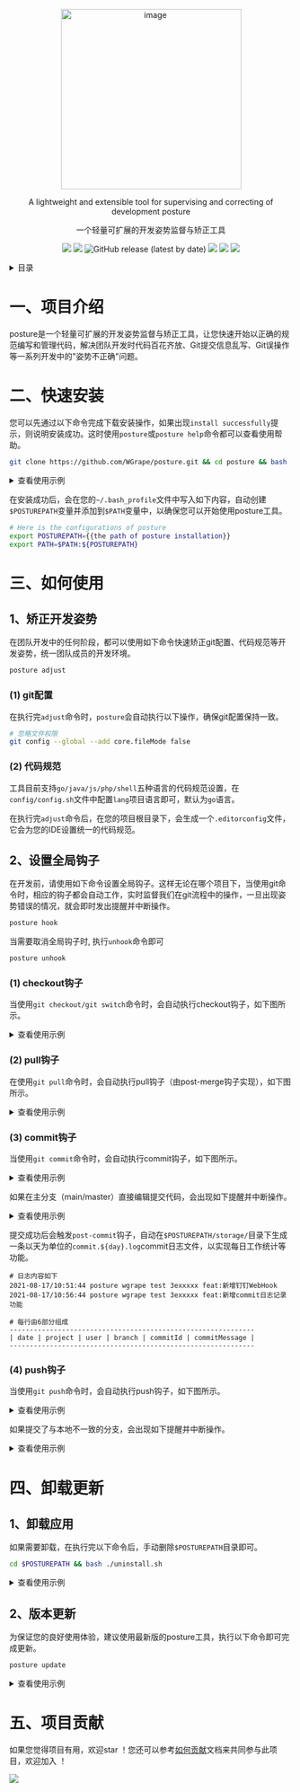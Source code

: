 <p align="center">
<img width="321" alt="image" src="https://user-images.githubusercontent.com/35942268/190055195-bb9ab05a-1922-400e-b9cd-ff536351c323.png">
</p>

<div align="center">
<p>A lightweight and extensible tool for supervising and correcting of development posture</p>
<p>一个轻量可扩展的开发姿势监督与矫正工具</p>
</div>

<p align="center">
    <a href="https://www.oscs1024.com/project/oscs/WGrape/posture?ref=badge_small" alt="OSCS Status"><img src="https://www.oscs1024.com/platform/badge/WGrape/posture.svg?size=small"/></a>
    <img src="https://img.shields.io/badge/language-Shell-blue.svg">
    <img alt="GitHub release (latest by date)" src="https://img.shields.io/github/v/release/wgrape/posture">
    <img src="https://img.shields.io/github/repo-size/wgrape/posture">
    <!--<img src="https://img.shields.io/github/downloads/wgrape/posture/total">-->
    <img src="https://img.shields.io/badge/document-中文-orange.svg">
    <img src="https://img.shields.io/badge/license-MIT-green.svg">   
</p>

<details>
  <summary>目录</summary>

- [一、项目介绍](#1)
- [二、快速安装](#2)
- [三、如何使用](#3)
- &nbsp;&nbsp;&nbsp;&nbsp;&nbsp; [1、矫正开发姿势](#31)
- &nbsp;&nbsp;&nbsp;&nbsp;&nbsp;&nbsp;&nbsp;&nbsp;&nbsp;&nbsp; [(1) git配置](#311)
- &nbsp;&nbsp;&nbsp;&nbsp;&nbsp;&nbsp;&nbsp;&nbsp;&nbsp;&nbsp; [(2) 代码规范](#312)
- &nbsp;&nbsp;&nbsp;&nbsp;&nbsp; [2、设置全局钩子](#32)
- &nbsp;&nbsp;&nbsp;&nbsp;&nbsp;&nbsp;&nbsp;&nbsp;&nbsp;&nbsp; [(1) checkout钩子](#321)
- &nbsp;&nbsp;&nbsp;&nbsp;&nbsp;&nbsp;&nbsp;&nbsp;&nbsp;&nbsp; [(2) pull钩子](#322)
- &nbsp;&nbsp;&nbsp;&nbsp;&nbsp;&nbsp;&nbsp;&nbsp;&nbsp;&nbsp; [(3) commit钩子](#323)
- &nbsp;&nbsp;&nbsp;&nbsp;&nbsp;&nbsp;&nbsp;&nbsp;&nbsp;&nbsp; [(4) push钩子](#324)
- [四、卸载更新](#4)
- &nbsp;&nbsp;&nbsp;&nbsp;&nbsp; [1、卸载应用](#41)
- &nbsp;&nbsp;&nbsp;&nbsp;&nbsp; [2、版本更新](#42)
- [五、项目贡献](#5)

</details>

# <span id="1">一、项目介绍</span>
posture是一个轻量可扩展的开发姿势监督与矫正工具，让您快速开始以正确的规范编写和管理代码，解决团队开发时代码百花齐放、Git提交信息乱写、Git误操作等一系列开发中的"姿势不正确"问题。

<!-- > 关于更多背景细节请阅读文章[《以正确的姿势编写和管理代码》](https://github.com/WGrape/Blog/issues/260) -->

# <span id="2">二、快速安装</span>

您可以先通过以下命令完成下载安装操作，如果出现```install successfully```提示，则说明安装成功。这时使用```posture```或```posture help```命令都可以查看使用帮助。

```bash
git clone https://github.com/WGrape/posture.git && cd posture && bash ./install.sh
```

<details>
  <summary>查看使用示例</summary>
  <h4>安装成功</h4>
  <img width="500" alt="image" src="https://github.com/WGrape/posture/assets/35942268/0827c1a8-ec41-4275-b324-517c6f450e86">
  <h4>查看命令帮助</h4>
  <img width="500" alt="image" src="https://github.com/WGrape/posture/assets/35942268/101cbd76-24f1-45f3-b92d-0f209458d902">
</details>

在安装成功后，会在您的```~/.bash_profile```文件中写入如下内容，自动创建```$POSTUREPATH```变量并添加到```$PATH```变量中，以确保您可以开始使用posture工具。

```bash
# Here is the configurations of posture
export POSTUREPATH={{the path of posture installation}}
export PATH=$PATH:${POSTUREPATH}
```

# <span id="3">三、如何使用</span>

## <span id="31">1、矫正开发姿势</span>
在团队开发中的任何阶段，都可以使用如下命令快速矫正git配置、代码规范等开发姿势，统一团队成员的开发环境。

```bash
posture adjust
```

### <span id="311">(1) git配置
在执行完```adjust```命令时，```posture```会自动执行以下操作，确保git配置保持一致。

```bash
# 忽略文件权限
git config --global --add core.fileMode false 
```

### <span id="312">(2) 代码规范

工具目前支持```go/java/js/php/shell```五种语言的代码规范设置，在```config/config.sh```文件中配置```lang```项目语言即可，默认为```go```语言。

在执行完```adjust```命令后，在您的项目根目录下，会生成一个```.editorconfig```文件，它会为您的IDE设置统一的代码规范。

## <span id="32">2、设置全局钩子</span>
在开发前，请使用如下命令设置全局钩子。这样无论在哪个项目下，当使用git命令时，相应的钩子都会自动工作，实时监督我们在git流程中的操作，一旦出现姿势错误的情况，就会即时发出提醒并中断操作。

```bash
posture hook
```

当需要取消全局钩子时, 执行```unhook```命令即可

```bash
posture unhook
```

### <span id="321">(1) checkout钩子</span>
当使用```git checkout/git switch```命令时，会自动执行checkout钩子，如下图所示。

<details>
  <summary>查看使用示例</summary>
<img width="680" alt="image" src="https://user-images.githubusercontent.com/35942268/190693301-44347c94-2c4f-4d8a-bfcc-2b917ae2d41f.png">
</details>

### <span id="322">(2) pull钩子</span>
在使用```git pull```命令时，会自动执行pull钩子（由post-merge钩子实现），如下图所示。

<details>
  <summary>查看使用示例</summary>
  <img width="800" src="https://user-images.githubusercontent.com/35942268/190868050-13348f58-5abe-4da1-b714-f1a3784a6f0c.png">
</details>

### <span id="323">(3) commit钩子</span>
当使用```git commit```命令时，会自动执行commit钩子，如下图所示。

<details>
  <summary>查看使用示例</summary>
<img width="800" alt="image" src="https://user-images.githubusercontent.com/35942268/189961812-86357a08-96d9-44d8-848c-557cb35cf2c9.png">
</details>

如果在主分支（main/master）直接编辑提交代码，会出现如下提醒并中断操作。

<details>
  <summary>查看使用示例</summary>
<img width="800" alt="image" src="https://user-images.githubusercontent.com/35942268/190095654-565a82c1-455e-403d-8e56-adb8c7685b7c.png">
</details>

提交成功后会触发```post-commit```钩子，自动在```$POSTUREPATH/storage/```目录下生成一条以天为单位的```commit.${day}.log```commit日志文件，以实现每日工作统计等功能。

```text
# 日志内容如下
2021-08-17/10:51:44 posture wgrape test 3exxxxx feat:新增钉钉WebHook
2021-08-17/10:56:44 posture wgrape test 3exxxxx feat:新增commit日志记录功能

# 每行由6部分组成
-------------------------------------------------------------
| date | project | user | branch | commitId | commitMessage |
-------------------------------------------------------------
```

### <span id="324">(4) push钩子</span>
当使用```git push```命令时，会自动执行push钩子，如下图所示。

<details>
  <summary>查看使用示例</summary>
<img width="800" alt="image" src="https://user-images.githubusercontent.com/35942268/189962394-397e9ab5-a523-405d-9d9e-3eaea0d0d706.png">
</details>

如果提交了与本地不一致的分支，会出现如下提醒并中断操作。

<details>
  <summary>查看使用示例</summary>
<img width="800" alt="image" src="https://user-images.githubusercontent.com/35942268/189963583-08a02a8d-b04e-401e-aed3-56c88e6ab619.png">
</details>

# <span id="4">四、卸载更新</span>

## <span id="41">1、卸载应用</span>
如果需要卸载，在执行完以下命令后，手动删除```$POSTUREPATH```目录即可。

```bash
cd $POSTUREPATH && bash ./uninstall.sh
```

<details>
  <summary>查看使用示例</summary>
  <img src="https://user-images.githubusercontent.com/35942268/190053831-7310bffb-3fb2-4232-adbc-2e3871f08a4f.png">
</details>

## <span id="42">2、版本更新</span>
为保证您的良好使用体验，建议使用最新版的posture工具，执行以下命令即可完成更新。

```bash
posture update
```

<details>
  <summary>查看使用示例</summary>
  <img src="https://user-images.githubusercontent.com/35942268/190094229-4617b499-458c-4ced-a1b8-20dd0ffc345d.png">
</details>

# <span id="5">五、项目贡献</span>
如果您觉得项目有用，欢迎star ！您还可以参考[如何贡献](./.github/CONTRIBUTING.md)文档来共同参与此项目，欢迎加入 ！

<img src="https://contrib.rocks/image?repo=wgrape/cimanager" >
